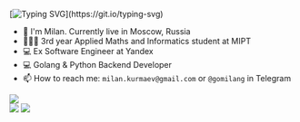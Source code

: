 [![Typing SVG](https://readme-typing-svg.herokuapp.com?font=Fira+Code&weight=500&duration=4000&pause=500&color=B891E6&random=false&width=435&lines=Hi+there!%F0%9F%91%8B;Welcome+to+my+GitHub+profile!)](https://git.io/typing-svg)

* 👋 I'm Milan. Currently live in Moscow, Russia
* 👨🏻‍💻 3rd year Applied Maths and Informatics student at MIPT
* 💻 Ex Software Engineer at Yandex
* 💻 Golang & Python Backend Developer
* 📫 How to reach me: `milan.kurmaev@gmail.com` or `@gomilang` in Telegram  

![](http://github-profile-summary-cards.vercel.app/api/cards/profile-details?username=themeelanoid&theme=material_palenight)  
![](http://github-profile-summary-cards.vercel.app/api/cards/repos-per-language?username=themeelanoid&theme=material_palenight)
![](http://github-profile-summary-cards.vercel.app/api/cards/stats?username=themeelanoid&theme=material_palenight)
